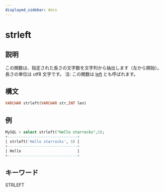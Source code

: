 ```yaml
---
displayed_sidebar: docs
---
```


# strleft

## 説明

この関数は、指定された長さの文字数を文字列から抽出します（左から開始）。長さの単位は utf8 文字です。
注: この関数は [left](left.md) とも呼ばれます。

## 構文

```SQL
VARCHAR strleft(VARCHAR str,INT len)
```

## 例

```SQL
MySQL > select strleft("Hello starrocks",5);
+-------------------------------+
| strleft('Hello starrocks', 5) |
+-------------------------------+
| Hello                         |
+-------------------------------+
```

## キーワード

STRLEFT